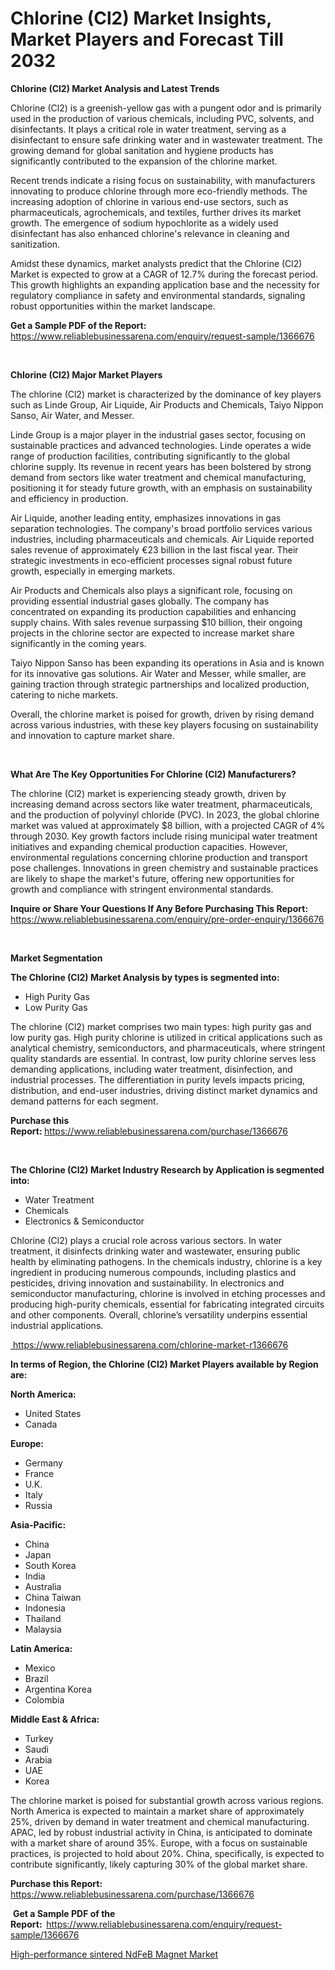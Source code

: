 <p><h1>Chlorine (Cl2) Market Insights, Market Players and Forecast Till 2032</h1></p><p><strong>Chlorine (Cl2) Market Analysis and Latest Trends</strong></p>
<p><p>Chlorine (Cl2) is a greenish-yellow gas with a pungent odor and is primarily used in the production of various chemicals, including PVC, solvents, and disinfectants. It plays a critical role in water treatment, serving as a disinfectant to ensure safe drinking water and in wastewater treatment. The growing demand for global sanitation and hygiene products has significantly contributed to the expansion of the chlorine market.</p><p>Recent trends indicate a rising focus on sustainability, with manufacturers innovating to produce chlorine through more eco-friendly methods. The increasing adoption of chlorine in various end-use sectors, such as pharmaceuticals, agrochemicals, and textiles, further drives its market growth. The emergence of sodium hypochlorite as a widely used disinfectant has also enhanced chlorine's relevance in cleaning and sanitization.</p><p>Amidst these dynamics, market analysts predict that the Chlorine (Cl2) Market is expected to grow at a CAGR of 12.7% during the forecast period. This growth highlights an expanding application base and the necessity for regulatory compliance in safety and environmental standards, signaling robust opportunities within the market landscape.</p></p>
<p><strong>Get a Sample PDF of the Report:&nbsp;</strong> <a href="https://www.reliablebusinessarena.com/enquiry/request-sample/1366676?utm_campaign=3008&utm_medium=2&utm_source=Github&utm_content=ia&utm_term=02042025&utm_id=chlorine-cl2">https://www.reliablebusinessarena.com/enquiry/request-sample/1366676</a></p>
<p>&nbsp;</p>
<p><strong>Chlorine (Cl2) Major Market Players</strong></p>
<p><p>The chlorine (Cl2) market is characterized by the dominance of key players such as Linde Group, Air Liquide, Air Products and Chemicals, Taiyo Nippon Sanso, Air Water, and Messer. </p><p>Linde Group is a major player in the industrial gases sector, focusing on sustainable practices and advanced technologies. Linde operates a wide range of production facilities, contributing significantly to the global chlorine supply. Its revenue in recent years has been bolstered by strong demand from sectors like water treatment and chemical manufacturing, positioning it for steady future growth, with an emphasis on sustainability and efficiency in production.</p><p>Air Liquide, another leading entity, emphasizes innovations in gas separation technologies. The company's broad portfolio services various industries, including pharmaceuticals and chemicals. Air Liquide reported sales revenue of approximately €23 billion in the last fiscal year. Their strategic investments in eco-efficient processes signal robust future growth, especially in emerging markets.</p><p>Air Products and Chemicals also plays a significant role, focusing on providing essential industrial gases globally. The company has concentrated on expanding its production capabilities and enhancing supply chains. With sales revenue surpassing $10 billion, their ongoing projects in the chlorine sector are expected to increase market share significantly in the coming years.</p><p>Taiyo Nippon Sanso has been expanding its operations in Asia and is known for its innovative gas solutions. Air Water and Messer, while smaller, are gaining traction through strategic partnerships and localized production, catering to niche markets.</p><p>Overall, the chlorine market is poised for growth, driven by rising demand across various industries, with these key players focusing on sustainability and innovation to capture market share.</p></p>
<p>&nbsp;</p>
<p><strong>What Are The Key Opportunities For Chlorine (Cl2) Manufacturers?</strong></p>
<p><p>The chlorine (Cl2) market is experiencing steady growth, driven by increasing demand across sectors like water treatment, pharmaceuticals, and the production of polyvinyl chloride (PVC). In 2023, the global chlorine market was valued at approximately $8 billion, with a projected CAGR of 4% through 2030. Key growth factors include rising municipal water treatment initiatives and expanding chemical production capacities. However, environmental regulations concerning chlorine production and transport pose challenges. Innovations in green chemistry and sustainable practices are likely to shape the market's future, offering new opportunities for growth and compliance with stringent environmental standards.</p></p>
<p><strong>Inquire or Share Your Questions If Any Before Purchasing This Report:</strong> <a href="https://www.reliablebusinessarena.com/enquiry/pre-order-enquiry/1366676?utm_campaign=3008&utm_medium=2&utm_source=Github&utm_content=ia&utm_term=02042025&utm_id=chlorine-cl2">https://www.reliablebusinessarena.com/enquiry/pre-order-enquiry/1366676</a></p>
<p>&nbsp;</p>
<p><strong>Market Segmentation</strong></p>
<p><strong>The Chlorine (Cl2) Market Analysis by types is segmented into:</strong></p>
<p><ul><li>High Purity Gas</li><li>Low Purity Gas</li></ul></p>
<p><p>The chlorine (Cl2) market comprises two main types: high purity gas and low purity gas. High purity chlorine is utilized in critical applications such as analytical chemistry, semiconductors, and pharmaceuticals, where stringent quality standards are essential. In contrast, low purity chlorine serves less demanding applications, including water treatment, disinfection, and industrial processes. The differentiation in purity levels impacts pricing, distribution, and end-user industries, driving distinct market dynamics and demand patterns for each segment.</p></p>
<p><strong>Purchase this Report:&nbsp;</strong><a href="https://www.reliablebusinessarena.com/purchase/1366676?utm_campaign=3008&utm_medium=2&utm_source=Github&utm_content=ia&utm_term=02042025&utm_id=chlorine-cl2">https://www.reliablebusinessarena.com/purchase/1366676</a></p>
<p>&nbsp;</p>
<p><strong>The Chlorine (Cl2) Market Industry Research by Application is segmented into:</strong></p>
<p><ul><li>Water Treatment</li><li>Chemicals</li><li>Electronics & Semiconductor</li></ul></p>
<p><p>Chlorine (Cl2) plays a crucial role across various sectors. In water treatment, it disinfects drinking water and wastewater, ensuring public health by eliminating pathogens. In the chemicals industry, chlorine is a key ingredient in producing numerous compounds, including plastics and pesticides, driving innovation and sustainability. In electronics and semiconductor manufacturing, chlorine is involved in etching processes and producing high-purity chemicals, essential for fabricating integrated circuits and other components. Overall, chlorine’s versatility underpins essential industrial applications.</p></p>
<p><a href="https://www.reliablebusinessarena.com/chlorine-market-r1366676?utm_campaign=3008&utm_medium=2&utm_source=Github&utm_content=ia&utm_term=02042025&utm_id=chlorine-cl2">&nbsp;https://www.reliablebusinessarena.com/chlorine-market-r1366676</a></p>
<p><strong>In terms of Region, the Chlorine (Cl2) Market Players available by Region are:</strong></p>
<p>
    <p> <strong> North America: </strong>
        <ul>
            <li>United States</li>
            <li>Canada</li>
        </ul>
        </p> 
    <p> <strong> Europe: </strong>
        <ul>
            <li>Germany</li>
            <li>France</li>
            <li>U.K.</li>
            <li>Italy</li>
            <li>Russia</li>
        </ul>
        </p> 
    <p> <strong> Asia-Pacific: </strong>
        <ul>
            <li>China</li>
            <li>Japan</li>
            <li>South Korea</li>
            <li>India</li>
            <li>Australia</li>
            <li>China Taiwan</li>
            <li>Indonesia</li>
            <li>Thailand</li>
            <li>Malaysia</li>
        </ul>
        </p> 
    <p> <strong> Latin America: </strong>
        <ul>
            <li>Mexico</li>
            <li>Brazil</li>
            <li>Argentina Korea</li>
            <li>Colombia</li>
        </ul>
        </p> 
    <p> <strong> Middle East & Africa: </strong>
        <ul>
            <li>Turkey</li>
            <li>Saudi</li>
            <li>Arabia</li>
            <li>UAE</li>
            <li>Korea</li>
        </ul>
    </p>
    </p>
<p><p>The chlorine market is poised for substantial growth across various regions. North America is expected to maintain a market share of approximately 25%, driven by demand in water treatment and chemical manufacturing. APAC, led by robust industrial activity in China, is anticipated to dominate with a market share of around 35%. Europe, with a focus on sustainable practices, is projected to hold about 20%. China, specifically, is expected to contribute significantly, likely capturing 30% of the global market share.</p></p>
<p><strong>Purchase this Report: </strong><a href="https://www.reliablebusinessarena.com/purchase/1366676?utm_campaign=3008&utm_medium=2&utm_source=Github&utm_content=ia&utm_term=02042025&utm_id=chlorine-cl2">https://www.reliablebusinessarena.com/purchase/1366676</a></p>
<p>&nbsp;<strong>Get a Sample PDF of the Report:&nbsp;&nbsp;</strong><a href="https://www.reliablebusinessarena.com/enquiry/request-sample/1366676?utm_campaign=3008&utm_medium=2&utm_source=Github&utm_content=ia&utm_term=02042025&utm_id=chlorine-cl2">https://www.reliablebusinessarena.com/enquiry/request-sample/1366676</a></p>
<p><strong></strong></p>
<p><p><a href="https://github.com/tashipmhuiri/Market-Research-Report-List-1/blob/main/high-performance-sintered-ndfeb-magnet-market.md?utm_campaign=3008&utm_medium=2&utm_source=Github&utm_content=ia&utm_term=02042025&utm_id=chlorine-cl2">High-performance sintered NdFeB Magnet Market</a></p></p>